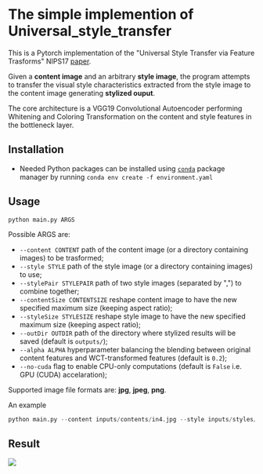 # The simple implemention of Universal_style_transfer

This is a Pytorch implementation of the "Universal Style Transfer via Feature Trasforms" NIPS17 [paper](https://arxiv.org/abs/1705.08086).

Given a __content image__ and an arbitrary __style image__,
the program attempts to transfer the visual style characteristics extracted from the style image to the content image generating __stylized ouput__.  

The core architecture is a VGG19 Convolutional Autoencoder performing 
Whitening and Coloring Transformation on the content and style features
in the bottleneck layer.   

## Installation
+ Needed Python packages can be installed using [`conda`](https://www.anaconda.com/download/) package manager by running `conda env create -f environment.yaml`



## Usage
`python main.py ARGS`

Possible ARGS are:
+  `--content CONTENT` path of the content image (or a directory containing images) to be trasformed;
+  `--style STYLE` path of the style image (or a directory containing images) to use;
+  `--stylePair STYLEPAIR` path of two style images (separated by ",") to combine together;
+  `--contentSize CONTENTSIZE` reshape content image to have the new specified maximum size (keeping aspect ratio);
+  `--styleSize STYLESIZE` reshape style image to have the new specified maximum size (keeping aspect ratio);
+  `--outDir OUTDIR` path of the directory where stylized results will be saved (default is `outputs/`);
+  `--alpha ALPHA` hyperparameter balancing the blending between original content features and WCT-transformed features (default is `0.2`);
+  `--no-cuda` flag to enable CPU-only computations (default is `False` i.e. GPU (CUDA) accelaration);

Supported image file formats are: __jpg__, __jpeg__, __png__.

An example

```python
python main.py --content inputs/contents/in4.jpg --style inputs/styles/candy.jpg  
```



## Result



<img src="http://m.qpic.cn/psb?/V12kySKV4IhBFe/nvTrvfFqtVdVol1KvcptErBE7hm0eUA4WZj5Szh7l2Q!/b/dL4AAAAAAAAA&bo=AAYAAgAAAAARBzQ!&rf=viewer_4">